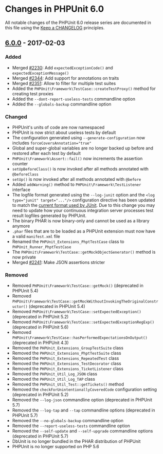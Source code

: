 # Changes in PHPUnit 6.0

All notable changes of the PHPUnit 6.0 release series are documented in this file using the [Keep a CHANGELOG](http://keepachangelog.com/) principles.

## [6.0.0] - 2017-02-03

### Added

* Merged [#2230](https://github.com/sebastianbergmann/phpunit/pull/2230): Add `expectedExceptionCode()` and `expectedExceptionMessage()`
* Merged [#2344](https://github.com/sebastianbergmann/phpunit/pull/2344): Add support for annotations on traits
* Merged [#2351](https://github.com/sebastianbergmann/phpunit/pull/2351): Allow to filter for multiple test suites
* Added the `PHPUnit\Framework\TestCase::createTestProxy()` method for creating test proxies
* Added the `--dont-report-useless-tests` commandline option
* Added the `--globals-backup` commandline option

### Changed

* PHPUnit's units of code are now namespaced
* PHPUnit is now strict about useless tests by default
* The configuration generated using `--generate-configuration` now includes `forceCoversAnnotation="true"`
* Global and super-global variables are no longer backed up before and restored after each test by default
* `PHPUnit\Framework\Assert::fail()` now increments the assertion counter
* `setUpBeforeClass()` is now invoked after all methods annotated with `@beforeClass`
* `setUp()` is now invoked after all methods annotated with `@before`
* Added `addWarning()` method to `PHPUnit\Framework\TestListener` interface
* The logfile format generated using the `--log-junit` option and the `<log type="junit" target="..."/>` configuration directive has been updated to match the [current format used by JUnit](http://llg.cubic.org/docs/junit/). Due to this change you may need to update how your continuous integration server processes test result logfiles generated by PHPUnit.
* The binary PHAR is now binary-only and cannot be used as a library anymore
* `.phar` files that are to be loaded as a PHPUnit extension must now have a valid `manifest.xml` file
* Renamed the `PHPUnit_Extensions_PhptTestCase` class to `PHPUnit_Runner_PhptTestCase`
* The `PHPUnit\Framework\TestCase::getMockObjectGenerator()` method is now private
* Merged [#2241](https://github.com/sebastianbergmann/phpunit/pull/2241): Make JSON assertions stricter

### Removed

* Removed `PHPUnit\Framework\TestCase::getMock()` (deprecated in PHPUnit 5.4)
* Removed `PHPUnit\Framework\TestCase::getMockWithoutInvokingTheOriginalConstructor()` (deprecated in PHPUnit 5.4)
* Removed `PHPUnit\Framework\TestCase::setExpectedException()` (deprecated in PHPUnit 5.2)
* Removed `PHPUnit\Framework\TestCase::setExpectedExceptionRegExp()` (deprecated in PHPUnit 5.6)
* Removed `PHPUnit\Framework\TestCase::hasPerformedExpectationsOnOutput()` (deprecated in PHPUnit 4.3)
* Removed the `PHPUnit_Extensions_GroupTestSuite` class
* Removed the `PHPUnit_Extensions_PhptTestSuite` class
* Removed the `PHPUnit_Extensions_RepeatedTest` class
* Removed the `PHPUnit_Extensions_TestDecorator` class
* Removed the `PHPUnit_Extensions_TicketListener` class
* Removed the `PHPUnit_Util_Log_JSON` class
* Removed the `PHPUnit_Util_Log_TAP` class
* Removed the `PHPUnit_Util_Test::getTickets()` method
* Removed the `checkForUnintentionallyCoveredCode` configuration setting (deprecated in PHPUnit 5.2)
* Removed the `--log-json` commandline option (deprecated in PHPUnit 5.7)
* Removed the `--log-tap` and `--tap` commandline options (deprecated in PHPUnit 5.7)
* Removed the `--no-globals-backup` commandline option
* Removed the `--report-useless-tests` commandline option
* Removed the `--self-update` and `--self-upgrade` commandline options (deprecated in PHPUnit 5.7)
* DbUnit is no longer bundled in the PHAR distribution of PHPUnit
* PHPUnit is no longer supported on PHP 5.6

[6.0.0]: https://github.com/sebastianbergmann/phpunit/compare/5.7...6.0.0

